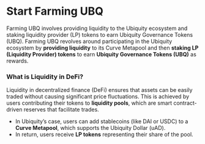 # Start Farming UBQ

Farming UBQ involves providing liquidity to the Ubiquity ecosystem and staking liquidity provider (LP) tokens to earn Ubiquity Governance Tokens (UBQ). Farming UBQ revolves around participating in the Ubiquity ecosystem by **providing liquidity** to its Curve Metapool and then **staking LP (Liquidity Provider) tokens** to earn **Ubiquity Governance Tokens (UBQ)** as rewards.

### **What is Liquidity in DeFi?**

Liquidity in decentralized finance (DeFi) ensures that assets can be easily traded without causing significant price fluctuations. This is achieved by users contributing their tokens to **liquidity pools**, which are smart contract-driven reserves that facilitate trades.

* In Ubiquity’s case, users can add stablecoins (like DAI or USDC) to a **Curve Metapool**, which supports the Ubiquity Dollar (uAD).
* In return, users receive **LP tokens** representing their share of the pool.





